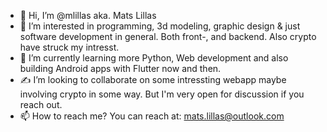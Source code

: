- 👋 Hi, I’m @mlillas aka. Mats Lillas
- 👀 I’m interested in programming, 3d modeling, graphic design & just software development in general. Both front-, and backend. Also crypto have struck my intresst.
- 🌱 I’m currently learning more Python, Web development and also building Android apps with Flutter now and then.
- ✍️ I’m looking to collaborate on some intressting webapp maybe involving crypto in some way. But I'm very open for discussion if you reach out.
- 📫 How to reach me? You can reach at: mats.lillas@outlook.com

<!---
mlillas/mlillas is a ✨ special ✨ repository because its `README.md` (this file) appears on your GitHub profile.
You can click the Preview link to take a look at your changes.
--->
